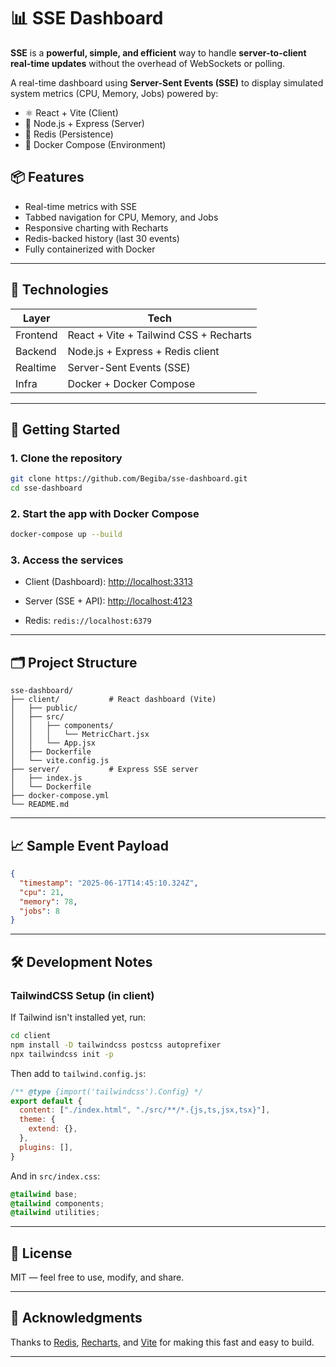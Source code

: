 # 📊 SSE Dashboard

**SSE** is a **powerful, simple, and efficient** way to handle **server-to-client real-time updates** without the overhead of WebSockets or polling.

A real-time dashboard using **Server-Sent Events (SSE)** to display simulated system metrics (CPU, Memory, Jobs) powered by:

- ⚛️ React + Vite (Client)
- 🚀 Node.js + Express (Server)
- 🧠 Redis (Persistence)
- 🐳 Docker Compose (Environment)

## 📦 Features

- Real-time metrics with SSE
- Tabbed navigation for CPU, Memory, and Jobs
- Responsive charting with Recharts
- Redis-backed history (last 30 events)
- Fully containerized with Docker

---

## 🧰 Technologies

| Layer    | Tech                                   |
|----------|----------------------------------------|
| Frontend | React + Vite + Tailwind CSS + Recharts |
| Backend  | Node.js + Express + Redis client       |
| Realtime | Server-Sent Events (SSE)               |
| Infra    | Docker + Docker Compose                |

---

## 🚀 Getting Started

### 1. Clone the repository

```bash
git clone https://github.com/Begiba/sse-dashboard.git
cd sse-dashboard
````

### 2. Start the app with Docker Compose

```bash
docker-compose up --build
```

### 3. Access the services

- Client (Dashboard): [http://localhost:3313](http://localhost:3313/)
  
- Server (SSE + API): [http://localhost:4123](http://localhost:4123/)
  
- Redis: `redis://localhost:6379`
  

---

## 🗂️ Project Structure

```
sse-dashboard/
├── client/           # React dashboard (Vite)
│   ├── public/
│   ├── src/
│   │   ├── components/
│   │   │   └── MetricChart.jsx
│   │   └── App.jsx
│   ├── Dockerfile
│   └── vite.config.js
├── server/           # Express SSE server
│   ├── index.js
│   └── Dockerfile
├── docker-compose.yml
└── README.md
```

---

## 📈 Sample Event Payload

```json
{
  "timestamp": "2025-06-17T14:45:10.324Z",
  "cpu": 21,
  "memory": 78,
  "jobs": 8
}
```

---

## 🛠️ Development Notes

### TailwindCSS Setup (in client)

If Tailwind isn't installed yet, run:

```bash
cd client
npm install -D tailwindcss postcss autoprefixer
npx tailwindcss init -p
```

Then add to `tailwind.config.js`:

```js
/** @type {import('tailwindcss').Config} */
export default {
  content: ["./index.html", "./src/**/*.{js,ts,jsx,tsx}"],
  theme: {
    extend: {},
  },
  plugins: [],
}
```

And in `src/index.css`:

```css
@tailwind base;
@tailwind components;
@tailwind utilities;
```

---

## 📜 License

MIT — feel free to use, modify, and share.

---

## 🙌 Acknowledgments

Thanks to [Redis](https://redis.io/), [Recharts](https://recharts.org/), and [Vite](https://vitejs.dev/) for making this fast and easy to build.

---

